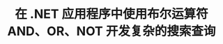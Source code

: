 ---
############################# Static ############################
layout: "auto-gen-gist"
draft: false
path: "zh/search/net/boolean/txt/"
otherformats: PDF DOC DOT DOCX DOCM DOTX DOTM ODT OTT RTF XLS XLT XLSX XLSM XLSB XLTX XLTM XLA XLAM ODS OTS CSV TSV XML PPT PPS POT PPTX PPTM POTX POTM PPSX PPSM ODP PST OST EML EMLX MSG ONE ZIP XHTML MHTML MD CHM EPUB  FB2 

############################# Head ############################
head_title: "通过 .NET 在搜索查询中添加布尔搜索运算符（AND、OR、NOT）"
head_description: "GroupDocs.Search .NET API 使软件开发人员能够在其 .NET 应用程序中添加布尔搜索或使用布尔运算符 AND、OR、NOT 开发新查询。"

############################# Header ############################
title: "在 .NET 应用程序中使用布尔运算符 AND、OR、NOT 开发复杂的搜索查询"
description: "GroupDocs.Search .NET API 允许计算机程序员在其 .NET 应用程序中使用布尔运算符（AND、OR、NOT）开发复杂的搜索查询。"

######################### Download Button #######################
button:
    enable: true

############################# About ############################
about:
    enable: true
    title: "什么是布尔搜索以及如何使用布尔运算符？"
    content: |
       布尔搜索是一个非常有用的搜索过程，它允许用户将不同的关键字与运算符结合起来，以绑定、扩大和定义搜索结果。 AND、OR、NOT 和 NEAR 等布尔运算符可帮助用户获得更广泛的结果，或通过定义限制来减少不相关的搜索结果的数量。 GroupDocs.Search for .NET 是功能强大的高性能文档搜索 API，它使软件开发人员能够开发可以在一些最常见的文档文件格式（如 PDF、HTML、Outlook 电子邮件、Microsoft Office Word、Excel 工作表）上完成文本搜索和索引的应用程序、PowerPoint 演示文稿、Outlook MSG、PST 等等。布尔 AND 运算符可用于显示您输入的所有单词的结果，OR 运算符为您输入的任何单词提供结果，NOT 运算符可用于显示没有出现的搜索结果等等。一个很棒的功能是它可以识别以与您的键盘布局不匹配的语言编写的搜索查询。

############################# content ############################
steps:
    enable: true
    block:
    - title_left: "通过 .NET 在搜索查询中使用布尔 AND 运算符"
      content_left: |
       GroupDocs.Search .NET API 完全支持在其 .NET 应用程序中添加布尔搜索功能。 下面的 C# 代码示例显示了如何在他们自己的 .NET 应用程序中的文本和对象表单查询中创建布尔“AND”运算符。

      title_right: "通过布尔运算符 AND 搜索 TXT 文档"
      content_right: |
         * 首先，您需要指定索引文件夹和文档文件夹的路径。
         * 通过调用 [Index](https://apireference.groupdocs.com/search/net/groupdocs.search/index/constructors/2) 类的实例在指定文件夹中创建索引
         * 通过调用 [Search](https://apireference.groupdocs.com/search/net/groupdocs.search/index/methods/search)方法从指定文件夹索引文档
         * 通过调用 [SearchQuery](https://apireference.groupdocs.com/search/net/groupdocs.search/searchquery) 类创建子查询 1 和创建子查询 2
         * 通过调用 [CreateAndQuery](https://apireference.groupdocs.com/search/net/groupdocs.search/index/methods/search) 方法将子查询合并为一个查询
         * 开始搜索并显示搜索结果
         
        
      gisthash: "fa9773cd8d0f379a638e495ad2541a5b"
      gistfile: "use_boolean_and_operator_dotnet.cs"

    - title_left: "如何使用布尔运算符或通过 .NET"
      content_left: |
       GroupDocs.Search for .NET 是一个强大的 API，它使软件程序员能够搜索许多流行的文档格式。 下面的 C# .NET 代码示例展示了如何在 C# 应用程序内的文本和对象表单查询中使用布尔“或”运算符。

      title_right: "使用布尔 OR 运算符搜索 TXT 文件"
      content_right: |
        * 首先，您需要指定索引文件夹和文档文件夹的路径。
        * 通过调用 [Index](https://apireference.groupdocs.com/search/net/groupdocs.search/index/constructors/2) 类的实例在指定文件夹中创建索引
        * 通过调用 [Search](https://apireference.groupdocs.com/search/net/groupdocs.search/index/methods/search)方法从指定文件夹索引文档
        * 通过调用 [SearchQuery](https://apireference.groupdocs.com/search/net/groupdocs.search/searchquery) 类创建子查询 1 和创建子查询 2
        * 通过调用 [CreateOrQuery](https://apireference.groupdocs.com/search/net/groupdocs.search/searchquery/methods/createorquery) 方法将子查询合并为一个查询
        * 开始搜索并显示搜索结果
     
      gisthash: "c0b22e80f881f8dbc0da17f92c01efc7"
      gistfile: "use_boolean_or_operator_dotnet.cs"
      
    - title_left: "使用布尔运算符创建复杂的搜索查询"
      content_left: |
       GroupDocs.Search .NET 使计算机程序员能够结合不同的布尔运算符在他们自己的 .NET 应用程序中创建复杂的搜索查询。 以下 .NET 代码示例展示了如何在不安装任何外部软件或工具的情况下实现复杂的文档搜索功能。

      title_right: "通过复杂的搜索查询搜索 TXT 文档"
      content_right: |
        * 首先，您需要指定索引文件夹和文档文件夹的路径。
        * 通过调用 [Index](https://apireference.groupdocs.com/search/net/groupdocs.search/index/constructors/2) 类的实例在指定文件夹中创建索引
        * 通过调用 [Search](https://apireference.groupdocs.com/search/net/groupdocs.search/index/methods/search)方法从指定文件夹索引文档
        * 开始搜索并显示搜索结果文本查询
        * 使用对象查询进行搜索
        * 通过调用 [SearchQuery](https://apireference.groupdocs.com/search/net/groupdocs.search/searchquery) 类创建 WordQuery 和 relativityWordQuery
        * 通过调用 [CreateAndQuery](https://apireference.groupdocs.com/search/net/groupdocs.search/index/methods/search) 方法将子查询合并为一个查询
        * 通过调用 [SearchQuery](https://apireference.groupdocs.com/search/net/groupdocs.search/searchquery) 类创建 einsteinWordQuery 和 albertWordQuery
        * 通过调用 [CreateOrQuery](https://apireference.groupdocs.com/search/net/groupdocs.search/searchquery/methods/createorquery) 方法将子查询合并为一个查询
        * 通过调用 [CreateOrQuery](https://apireference.groupdocs.com/search/net/groupdocs.search/searchquery/methods/createorquery) 方法将子查询合并为一个查询
        * 开始搜索并显示搜索结果
     
      gisthash: "216af02ebdd08331fdd05faf8c39e528"
      gistfile: "create_complex_queries_boolean_operator_dotnet.cs"

    - title_left: "系统要求"
      content_left: |
       所有主要平台和操作系统都支持 GroupDocs.Search for .NET。 如需完整的系统要求指南，请在执行以下代码之前访问 [系统要求](https://docs.groupdocs.com/search/net/system-requirements/)，请确保您已安装以下先决条件 系统：
         * 操作系统：Microsoft Windows、Linux、MacOS
         * 开发环境：Visual Studio、Xamarin、MonoDevelop 等
         * 框架：.NET Framework、.NET Standard、.NET Core、Mono
         * 获取最新版本的 GroupDocs.Search 从 [NuGet](https://www.nuget.org/packages/GroupDocs.search/) 搜索 .NET API
        
      title_right: "为什么使用 GroupDocs.Search"
      content_right: |
        * 在内存和磁盘上创建搜索索引。
        * 从文件、流或结构索引的能力。
        * 受密码保护的文档索引支持。
        * 支持合并多个索引。
        * 在搜索索引期间过滤文档。
        * 搜索期间的拼写检查支持。
        * 完全支持混合字符
        * 将不同类型的搜索组合到一个搜索查询中。
        * 简单的单词和正则表达式搜索支持
        * 完全支持搜索查询中的别名替换。

demos:
    enable: true
        

more_formats:
    enable: true


back_to_top:
    enable: true
---